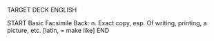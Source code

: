 TARGET DECK
ENGLISH

START
Basic
Facsimile
Back: n. Exact copy, esp. Of writing, printing, a picture, etc. [latin, = make like]
END
